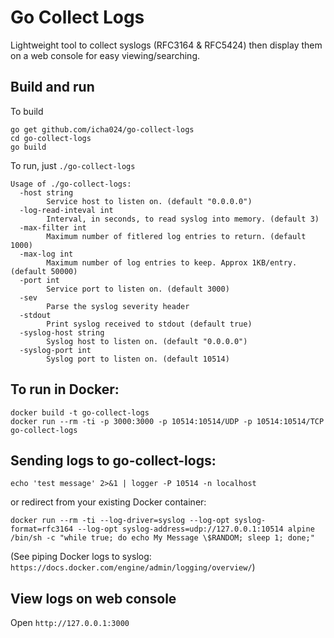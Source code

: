 # Go Collect Logs

Lightweight tool to collect syslogs (RFC3164 & RFC5424) then display them on a web console for easy viewing/searching.

## Build and run
To build
```
go get github.com/icha024/go-collect-logs
cd go-collect-logs
go build
```

To run, just `./go-collect-logs`
```
Usage of ./go-collect-logs:
  -host string
    	Service host to listen on. (default "0.0.0.0")
  -log-read-inteval int
    	Interval, in seconds, to read syslog into memory. (default 3)
  -max-filter int
    	Maximum number of fitlered log entries to return. (default 1000)
  -max-log int
    	Maximum number of log entries to keep. Approx 1KB/entry. (default 50000)
  -port int
    	Service port to listen on. (default 3000)
  -sev
    	Parse the syslog severity header
  -stdout
    	Print syslog received to stdout (default true)
  -syslog-host string
    	Syslog host to listen on. (default "0.0.0.0")
  -syslog-port int
    	Syslog port to listen on. (default 10514)
```

## To run in Docker:
```
docker build -t go-collect-logs
docker run --rm -ti -p 3000:3000 -p 10514:10514/UDP -p 10514:10514/TCP go-collect-logs
```

## Sending logs to go-collect-logs:
```
echo 'test message' 2>&1 | logger -P 10514 -n localhost
```

or redirect from your existing Docker container:
```
docker run --rm -ti --log-driver=syslog --log-opt syslog-format=rfc3164 --log-opt syslog-address=udp://127.0.0.1:10514 alpine /bin/sh -c "while true; do echo My Message \$RANDOM; sleep 1; done;"
```
(See piping Docker logs to syslog: `https://docs.docker.com/engine/admin/logging/overview/`)


## View logs on web console
Open `http://127.0.0.1:3000`